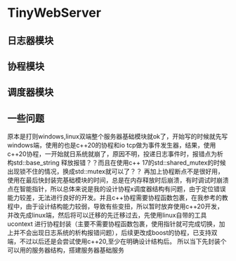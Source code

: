 # TinyWebServer

## 日志器模块

## 协程模块

## 调度器模块


## 一些问题

原本是打则windows,linux双端整个服务器基础模块就ok了，开始写的时候就先写windows端，使用的也是c++20的协程和io tcp做为事件发生器，结果，使用c++20协程，一开始就日系统就崩了，原因不明，投递日志事件时，报错点为析构std::base_string 释放报错？？而且在使用c++ 17的std::shared_mutex的时候出现锁不住的情况，换成std::mutex就可以了？？
再加上协程断点不是很好用，使用在最后快封装完基础模块的时间，总是在内存释放时后崩溃，有时调试时崩溃点在智能指针，所以总体来说是我的设计协程x调度器结构有问题，由于定位错误能力较差，无法进行良好的开发。并且c++协程需要协程函数包裹，在我参考的教程中，由于设计结构能力较弱，导致有些变扭，所以暂时放弃使用c++20开发，并改先成linux端，然后将可以迁移的先迁移过去，先使用linux自带的工具 ucontext 进行协程封装（主要不需要协程函数包裹，使用指针就可完成切换，加上并不会出现日志系统的析构报错问题），后续更改成boost的协程，已支持双端，不过以后还是会尝试使用c++20,至少在明确设计结构后。
所以当下先封装个可以用的服务器结构，搭建服务器基础服务
